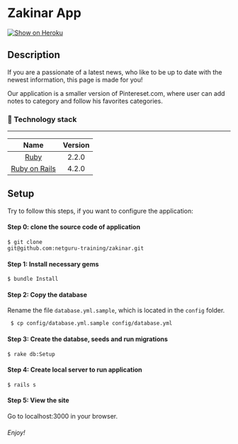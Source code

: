Zakinar App
================

[![Show on Heroku](https://www.herokucdn.com/deploy/button.png)](https://blooming-temple-9070.herokuapp.com/)

## Description

If you are a passionate of a latest news, who like to be up to date with the newest information, this page is made for you!

Our application is a smaller version of Pintereset.com, where user can add notes to category and follow his favorites categories.

### :closed_lock_with_key: Technology stack
-------------

| Name |  Version |
| :--: | :---: |
| [Ruby](https://www.ruby-lang.org) | 2.2.0 |
| [Ruby on Rails](http://www.rubyonrails.org/) | 4.2.0


## Setup

Try to follow this steps, if you want to configure the application:

#### Step 0: clone the source code of application
```
$ git clone
git@github.com:netguru-training/zakinar.git
```

#### Step 1: Install necessary gems
```
$ bundle Install
```

#### Step 2: Copy the database

Rename the file `database.yml.sample`, which is located in the `config` folder.
```
 $ cp config/database.yml.sample config/database.yml
```

#### Step 3: Create the databse, seeds and run migrations
```
$ rake db:Setup
```

#### Step 4: Create local server to run application
```
$ rails s
```

#### Step 5: View the site
Go to localhost:3000 in your browser.

###### Enjoy!
